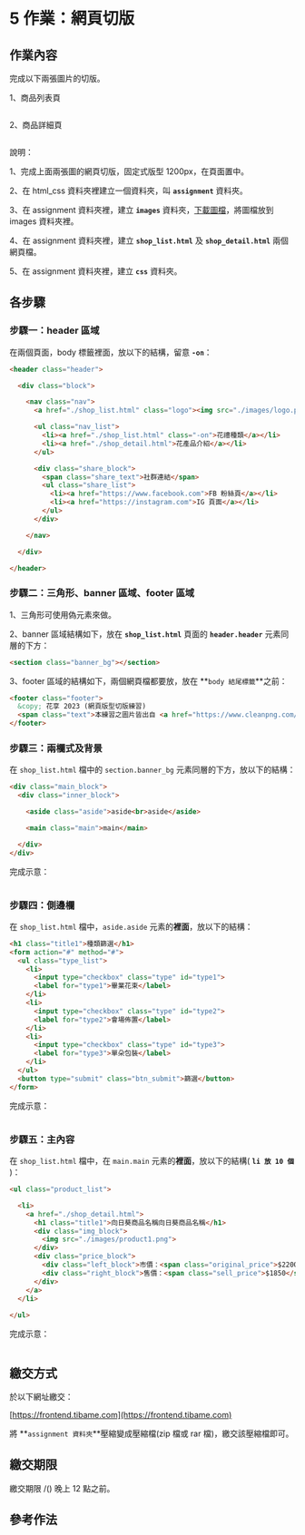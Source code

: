 # 5 作業：網頁切版

## 作業內容

完成以下兩張圖片的切版。

1、商品列表頁

<figure><img src=".gitbook/assets/固定式版型_商品列表頁.png" alt=""><figcaption></figcaption></figure>

2、商品詳細頁



<figure><img src=".gitbook/assets/固定式版型_商品詳細頁.png" alt=""><figcaption></figcaption></figure>



說明：

1、完成上面兩張圖的網頁切版，固定式版型 1200px，在頁面置中。

2、在 html\_css 資料夾裡建立一個資料夾，叫 **`assignment`** 資料夾。

3、在 assignment 資料夾裡，建立 **`images`** 資料夾，[下載圖檔](https://alldata.sgp1.digitaloceanspaces.com/sample/html\_css\_images.zip)，將圖檔放到 images 資料夾裡。

4、在 assignment 資料夾裡，建立 **`shop_list.html`** 及 **`shop_detail.html`** 兩個網頁檔。

5、在 assignment 資料夾裡，建立 **`css`** 資料夾。



## 各步驟

### 步驟一：header 區域

在兩個頁面，body 標籤裡面，放以下的結構，留意 **`-on`**：

```html
<header class="header">

  <div class="block">

    <nav class="nav">
      <a href="./shop_list.html" class="logo"><img src="./images/logo.png"></a>

      <ul class="nav_list">
        <li><a href="./shop_list.html" class="-on">花禮種類</a></li>
        <li><a href="./shop_detail.html">花產品介紹</a></li>
      </ul>

      <div class="share_block">
        <span class="share_text">社群連結</span>
        <ul class="share_list">
          <li><a href="https://www.facebook.com">FB 粉絲頁</a></li>
          <li><a href="https://instagram.com">IG 頁面</a></li>
        </ul>
      </div>

    </nav>

  </div>

</header>
```



### 步驟二：三角形、banner 區域、footer 區域

1、三角形可使用偽元素來做。



2、banner 區域結構如下，放在 **`shop_list.html`** 頁面的 **`header.header`** 元素同層的下方：

```html
<section class="banner_bg"></section>
```



3、footer 區域的結構如下，兩個網頁檔都要放，放在 **`body 結尾標籤`**之前：

```html
<footer class="footer">
  &copy; 花享 2023 (網頁版型切版練習)
  <span class="text">本練習之圖片皆出自 <a href="https://www.cleanpng.com/" target="_blank">CLEANPNG</a></span>
</footer>
```



### 步驟三：兩欄式及背景

在 `shop_list.html` 檔中的 `section.banner_bg` 元素同層的下方，放以下的結構：

```html
<div class="main_block">
  <div class="inner_block">

    <aside class="aside">aside<br>aside</aside>

    <main class="main">main</main>

  </div>
</div>
```

完成示意：

<figure><img src=".gitbook/assets/Screenshot 2023-08-26 at 10.38.02 AM.png" alt=""><figcaption></figcaption></figure>



### 步驟四：側邊欄

在 `shop_list.html` 檔中，`aside.aside` 元素的**裡面**，放以下的結構：

```html
<h1 class="title1">種類篩選</h1>
<form action="#" method="#">
  <ul class="type_list">
    <li>
      <input type="checkbox" class="type" id="type1">
      <label for="type1">畢業花束</label>
    </li>
    <li>
      <input type="checkbox" class="type" id="type2">
      <label for="type2">會場佈置</label>
    </li>
    <li>
      <input type="checkbox" class="type" id="type3">
      <label for="type3">單朵包裝</label>
    </li>
  </ul>
  <button type="submit" class="btn_submit">篩選</button>
</form>
```

完成示意：

<figure><img src=".gitbook/assets/aside_hint.png" alt=""><figcaption></figcaption></figure>



### 步驟五：主內容

在 `shop_list.html` 檔中，在 `main.main` 元素的**裡面**，放以下的結構( **`li 放 10 個`** )：

```html
<ul class="product_list">

  <li>
    <a href="./shop_detail.html">
      <h1 class="title1">向日葵商品名稱向日葵商品名稱</h1>
      <div class="img_block">
        <img src="./images/product1.png">
      </div>
      <div class="price_block">
        <div class="left_block">市價：<span class="original_price">$2200</span></div>
        <div class="right_block">售價：<span class="sell_price">$1850</span></div>
      </div>
    </a>
  </li>
  
</ul>
```

完成示意：

<figure><img src=".gitbook/assets/main_product_sample.png" alt=""><figcaption></figcaption></figure>





## 繳交方式

於以下網址繳交：

[https://frontend.tibame.com](https://frontend.tibame.com)

將 **`assignment 資料夾`**壓縮變成壓縮檔(zip 檔或 rar 檔)，繳交該壓縮檔即可。



## 繳交期限

繳交期限 /() 晚上 12 點之前。



## 參考作法

